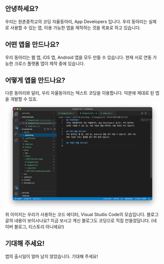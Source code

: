 ## 안녕하세요?
우리는 원촌중학교의 코딩 자율동아리, App Developers 입니다. 우리 동아리는 실제로 사용할 수 있는 앱, 이용 가능한 앱을 제작하는 것을 목표로 하고 있습니다.

## 어떤 앱을 만드나요?
우리 동아리는 웹 앱, iOS 앱, Android 앱을 모두 만들 수 있습니다. 현재 서로 연동 가능한 크로스 플랫폼 앱이 제작 중에 있습니다.

## 어떻게 앱을 만드나요?
다른 동아리와 달리, 우리 자율동아리는 텍스트 코딩을 이용합니다. 덕분에 제대로 된 앱을 개발할 수 있죠.
!["Visual Studio Code"](/assets/img/vscode.png)
위 이미지는 우리가 사용하는 코드 에디터, Visual Studio Code의 모습입니다. 블로그 글의 내용이 보이시나요? 지금 보시고 계신 블로그도 코딩으로 직접 만들었답니다. (네이버 블로그, 티스토리 아니에요!)

## 기대해 주세요!
앱의 출시일이 얼마 남지 않았습니다. 기대해 주세요!